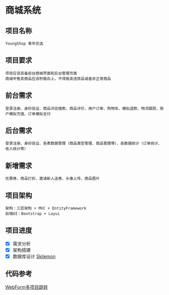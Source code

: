 # 商城系统
## 项目名称
    YoungShop 青年优选
## 项目要求
    项目应该具备前台商城界面和后台管理页面
    商城中售卖商品应该积极向上，不得贩卖违禁品或者非正常商品
## 前台需求
    登录注册、身份验证、商品浏览搜索、商品评价、用户订单、购物车、模拟退款、物流跟踪、账户模拟充值、订单模拟支付
## 后台需求
    登录注册、身份验证、各表数据管理（商品类型管理、商品管理等）、各数据统计（订单统计、收入统计等）
## 新增需求
    优惠券、商品打折、邀请新人送券、头像上传、商品图片
## 项目架构
    架构：三层架构 + MVC + EntityFramework
    前端UI：Bootstrap + Layui
## 项目进度
- [x] 需求分析
- [x] 架构搭建
- [x] 数据库设计 <a href='https://github.com/Skilemon'>Skilemon</a>
## 代码参考
<a href='https://blog.csdn.net/wf824284257/article/details/78857310'>WebForm多项目跳转</a>